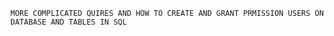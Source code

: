  	MORE COMPLICATED QUIRES AND HOW TO CREATE AND GRANT PRMISSION USERS ON DATABASE AND TABLES IN SQL
